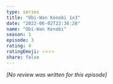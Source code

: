 ```yaml
---
type: series
title: "Obi-Wan Kenobi 1x3"
date: "2022-06-02T22:36:28"
name: "Obi-Wan Kenobi"
season: 1
episode: 3
rating: 4
ratingEmoji: ⭐️⭐️⭐️⭐️
share: false
---
```


_[No review was written for this episode]_
